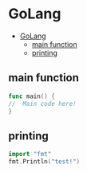 # GoLang
<!--ts-->
   * [GoLang](go.md#golang)
      * [main function](go.md#main-function)
      * [printing](go.md#printing)

<!-- Added by: runner, at: Tue Feb  9 12:55:15 UTC 2021 -->

<!--te-->

## main function
```go
func main() {
//  Main code here!
}
```

## printing
```go
import "fmt"
fmt.Println("test!")
```
